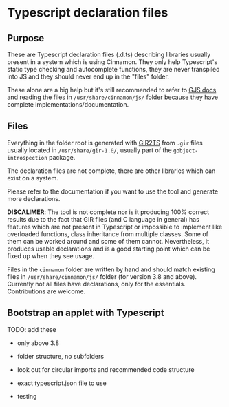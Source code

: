 # Typescript declaration files

## Purpose

These are Typescript declaration files (.d.ts) describing libraries usually present in a system which is using Cinnamon. They only help Typescript's static type checking and autocomplete functions, they are never transpiled into JS and they should never end up in the "files" folder.

These alone are a big help but it's still recommended to refer to [GJS docs](https://gjs-docs.gnome.org/) and reading the files in `/usr/share/cinnamon/js/` folder because they have complete implementations/documentation.

## Files

Everything in the folder root is generated with [GIR2TS](https://github.com/Gr3q/GIR2TS) from ```.gir``` files usually located in ```/usr/share/gir-1.0/```, usually part of the ```gobject-introspection``` package.

The declaration files are not complete, there are other libraries which can exist on a system.

Please refer to the documentation if you want to use the tool and generate more declarations.

**DISCALIMER**: The tool is not complete nor is it producing 100% correct results due to the fact that GIR files (and C language in general) has features which are not present in Typescript or impossible to implement like overloaded functions, class inheritance from multiple classes. Some of them can be worked around and some of them cannot. Nevertheless, it produces usable declarations and is a good starting point which can be fixed up when they see usage.

Files in the ```cinnamon``` folder are written by hand and should match existing files in `/usr/share/cinnamon/js/` folder (for version 3.8 and above). Currently not all files have declarations, only for the essentials. Contributions are welcome.

## Bootstrap an applet with Typescript

TODO: add these

* only above 3.8

* folder structure, no subfolders

* look out for circular imports and recommended code structure

* exact typescript.json file to use

* testing